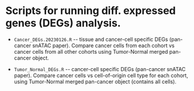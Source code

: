 # Scripts for running diff. expressed genes (DEGs) analysis.

* ```Cancer_DEGs.20230126.R``` -- tissue and cancer-cell specific DEGs (pan-cancer snATAC paper). Compare cancer cells from each cohort vs cancer cells from all other cohorts using Tumor-Normal merged pan-cancer object.

* ```Tumor_Normal_DEGs.R``` -- cancer-cell specific DEGs (pan-cancer snATAC paper). Compare cancer cells vs cell-of-origin cell type for each cohort, using Tumor-Normal merged pan-cancer object (contains all cells).
